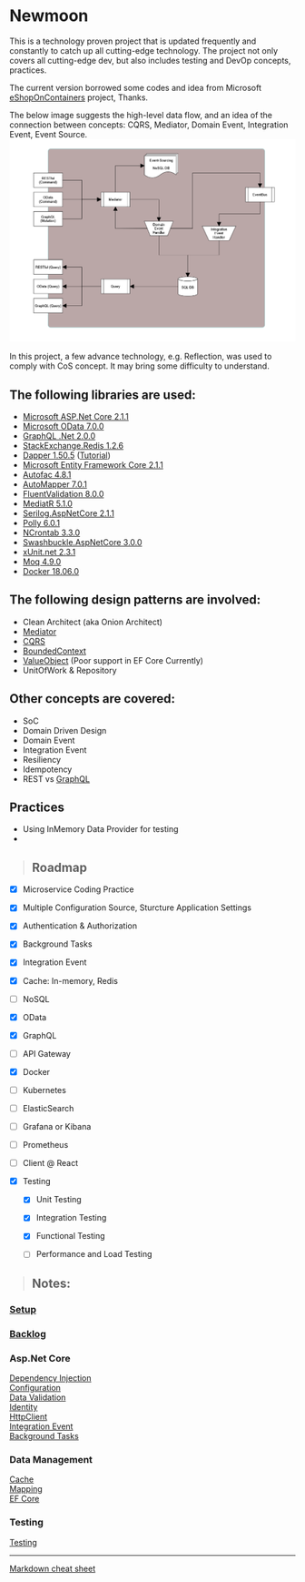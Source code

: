# **Newmoon**

This is a technology proven project that is updated frequently and constantly to catch up all cutting-edge technology. The project not only covers all cutting-edge dev, but also includes testing and DevOp concepts, practices. 
 
The current version borrowed some codes and idea from Microsoft [eShopOnContainers](https://github.com/dotnet-architecture/eShopOnContainers) project, Thanks.
 
The below image suggests the high-level data flow, and an idea of the connection between concepts: CQRS, Mediator, Domain Event, Integration Event, Event Source.
![](./docs/CQRS.png)
 
In this project, a few advance technology, e.g. Reflection, was used to comply with CoS concept. It may bring some difficulty to understand.


## The following libraries are used:
* [Microsoft ASP.Net Core 2.1.1](https://docs.microsoft.com/en-nz/aspnet/#pivot=core)
* [Microsoft OData 7.0.0](http://odata.github.io/)
* [GraphQL .Net 2.0.0](https://graphql-dotnet.github.io/)
* [StackExchange.Redis 1.2.6](https://github.com/StackExchange/StackExchange.Redis)
* [Dapper 1.50.5](https://github.com/StackExchange/Dapper) ([Tutorial](http://dapper-tutorial.net/dapper))
* [Microsoft Entity Framework Core 2.1.1](https://docs.microsoft.com/en-us/ef/#pivot=efcore)
* [Autofac 4.8.1](https://autofac.org/)
* [AutoMapper 7.0.1](https://automapper.org/)
* [FluentValidation 8.0.0](https://fluentvalidation.net/)
* [MediatR 5.1.0](https://github.com/jbogard/MediatR)
* [Serilog.AspNetCore 2.1.1](https://serilog.net/)
* [Polly 6.0.1](http://www.thepollyproject.org/)
* [NCrontab 3.3.0](https://github.com/atifaziz/NCrontab)
* [Swashbuckle.AspNetCore 3.0.0](https://github.com/domaindrivendev/Swashbuckle.AspNetCore)
* [xUnit.net 2.3.1](https://xunit.github.io/)
* [Moq 4.9.0](https://github.com/moq/moq4)
* [Docker 18.06.0](https://www.docker.com/)

## The following design patterns are involved:
* Clean Architect (aka Onion Architect)
* [Mediator](https://en.wikipedia.org/wiki/Mediator_pattern)
* [CQRS](https://martinfowler.com/bliki/CQRS.html)
* [BoundedContext](https://martinfowler.com/bliki/BoundedContext.html)
* [ValueObject](https://martinfowler.com/bliki/ValueObject.html) (Poor support in EF Core Currently)
* UnitOfWork & Repository


## Other concepts are covered:
* SoC 
* Domain Driven Design 
* Domain Event
* Integration Event 
* Resiliency 
* Idempotency 
* REST vs [GraphQL](http://graphql.github.io/)

## Practices
* Using InMemory Data Provider for testing
*   

> ## Roadmap

  
* [x] Microservice Coding Practice 
* [x] Multiple Configuration Source, Sturcture Application Settings 
* [x] Authentication & Authorization 
* [x] Background Tasks 
* [x] Integration Event

* [x] Cache: In-memory, Redis
* [ ] NoSQL 
  
* [x] OData  
* [x] GraphQL 
* [ ] API Gateway 

* [x] Docker 
* [ ] Kubernetes  

* [ ] ElasticSearch  
* [ ] Grafana or Kibana
* [ ] Prometheus
 
* [ ] Client @ React

* [x] Testing
  * [x] Unit Testing
  * [x] Integration Testing
  * [x] Functional Testing
  * [ ] Performance and Load Testing


> ## Notes:

### [Setup](./docs/Setup.md)  
### [Backlog](./docs/Backlog.md)

### Asp.Net Core   
[Dependency Injection](./docs/IoC.md)  
[Configuration](./docs/Configuration.md)  
[Data Validation](./docs/DataValidation.md)   
[Identity](./docs/Identity.md)    
[HttpClient](./docs/HttpClient.md)  
[Integration Event](./docs/IntegrationEvent.md)  
[Background Tasks](./docs/BackgroundTask.md)

### Data Management  
[Cache](./docs/Cache.md)  
[Mapping](./docs/Mapping.md)  
[EF Core](./docs/EFCore.md)  

### Testing  
[Testing](./docs/Testing.md)  

---
[Markdown cheat sheet ](https://github.com/adam-p/markdown-here/wiki/Markdown-Cheatsheet)